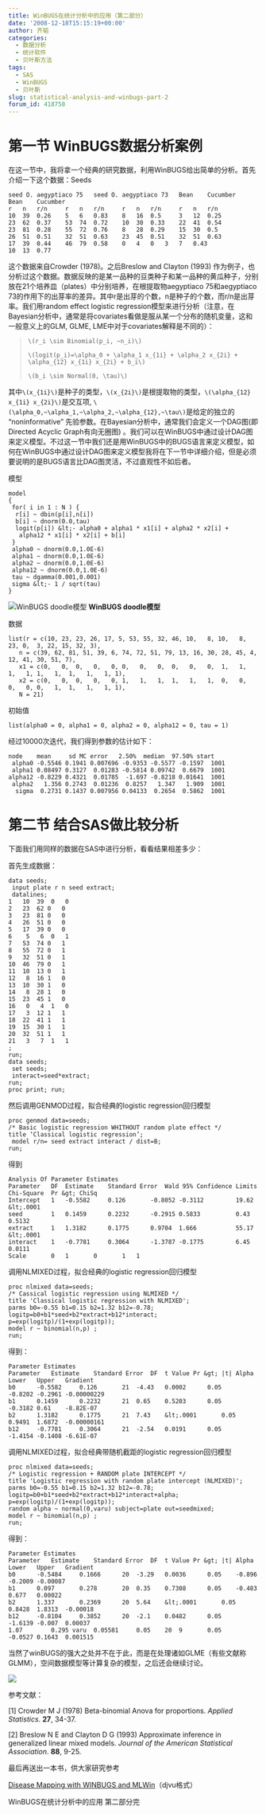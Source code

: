 ```yaml
---
title: WinBUGS在统计分析中的应用（第二部分）
date: '2008-12-18T15:15:19+00:00'
author: 齐韬
categories:
  - 数据分析
  - 统计软件
  - 贝叶斯方法
tags:
  - SAS
  - WinBUGS
  - 贝叶斯
slug: statistical-analysis-and-winbugs-part-2
forum_id: 418758
---
```


# 第一节 WinBUGS数据分析案例

在这一节中，我将拿一个经典的研究数据，利用WinBUGS给出简单的分析。首先介绍一下这个数据：Seeds

```winbugs
seed O. aegyptiaco 75 	seed O. aegyptiaco 73	Bean 	Cucumber 	Bean 	Cucumber
r 	n 	r/n 	r 	n 	r/n 	r 	n 	r/n 	r 	n 	r/n
10 	39 	0.26 	5 	6 	0.83 	8 	16 	0.5 	3 	12 	0.25
23 	62 	0.37 	53 	74 	0.72 	10 	30 	0.33 	22 	41 	0.54
23 	81 	0.28 	55 	72 	0.76 	8 	28 	0.29 	15 	30 	0.5
26 	51 	0.51 	32 	51 	0.63 	23 	45 	0.51 	32 	51 	0.63
17 	39 	0.44 	46 	79 	0.58 	0 	4 	0 	3 	7 	0.43
10 	13 	0.77
```

这个数据来自Crowder (1978)。之后Breslow and Clayton (1993) 作为例子，也分析过这个数据。数据反映的是某一品种的豆类种子和某一品种的黄瓜种子，分别放在21个培养皿（plates）中分别培养，在根提取物aegyptiaco 75和aegyptiaco 73的作用下的出芽率的差异。其中r是出芽的个数，n是种子的个数，而r/n是出芽率。我们用random effect logistic regression模型来进行分析（注意，在Bayesian分析中，通常是将covariates看做是服从某一个分布的随机变量，这和一般意义上的GLM, GLME, LME中对于covariates解释是不同的）：

> `\(r_i \sim Binomial(p_i, ~n_i)\)`
>
> `\(logit(p_i)=\alpha_0 + \alpha_1 x_{1i} + \alpha_2 x_{2i} + \alpha_{12} x_{1i} x_{2i} + b_i\)`
>
> `\(b_i \sim Normal(0, \tau)\)`

其中`\(x_{1i}\)`是种子的类型，`\(x_{2i}\)`是根提取物的类型，`\(\alpha_{12} x_{1i} x_{2i}\)`是交互项, `\(\alpha_0,~\alpha_1,~\alpha_2,~\alpha_{12},~\tau\)`是给定的独立的 “noninformative” 先验参数。在Bayesian分析中，通常我们会定义一个DAG图(即Directed Acyclic Graph有向无圈图) 。我们可以在WinBUGS中通过设计DAG图来定义模型。不过这一节中我们还是用WinBUGS中的BUGS语言来定义模型，如何在WinBUGS中通过设计DAG图来定义模型我将在下一节中详细介绍，但是必须要说明的是BUGS语言比DAG图灵活，不过直观性不如后者。

模型
```winbugs
model
{
 for( i in 1 : N ) {
  r[i] ~ dbin(p[i],n[i])
  b[i] ~ dnorm(0.0,tau)
  logit(p[i]) &lt;- alpha0 + alpha1 * x1[i] + alpha2 * x2[i] +
   alpha12 * x1[i] * x2[i] + b[i]
 }
 alpha0 ~ dnorm(0.0,1.0E-6)
 alpha1 ~ dnorm(0.0,1.0E-6)
 alpha2 ~ dnorm(0.0,1.0E-6)
 alpha12 ~ dnorm(0.0,1.0E-6)
 tau ~ dgamma(0.001,0.001)
 sigma &lt;- 1 / sqrt(tau)
}
```

![WinBUGS doodle模型](https://uploads.cosx.org/2008/12/WinBUGS-doodle.png "WinBUGS doodle模型")
**WinBUGS doodle模型**

数据

```winbugs
list(r = c(10, 23, 23, 26, 17, 5, 53, 55, 32, 46, 10,   8, 10,   8, 23, 0,  3, 22, 15, 32, 3),
   n = c(39, 62, 81, 51, 39, 6, 74, 72, 51, 79, 13, 16, 30, 28, 45, 4, 12, 41, 30, 51, 7),
   x1 = c(0,   0,  0,   0,   0, 0,   0,   0,  0,   0,   0,  1,   1,   1,   1, 1,   1,  1,   1,   1, 1),
   x2 = c(0,   0,  0,   0,   0, 1,   1,   1,  1,   1,   1,  0,   0,   0,   0, 0,   1,  1,   1,   1, 1),
   N = 21)
```

初始值

```winbugs
list(alpha0 = 0, alpha1 = 0, alpha2 = 0, alpha12 = 0, tau = 1)
```

经过10000次迭代，我们得到参数的估计如下：

```winbugs
node    mean     sd MC error   2.50%  median  97.50% start
 alpha0 -0.5546 0.1941 0.007696 -0.9353 -0.5577 -0.1597  1001
 alpha1 0.08497 0.3127  0.01283 -0.5814 0.09742  0.6679  1001
alpha12 -0.8229 0.4321  0.01785  -1.697 -0.8218 0.01641  1001
 alpha2   1.356 0.2743  0.01236  0.8257   1.347   1.909  1001
  sigma  0.2731 0.1437 0.007956 0.04133  0.2654  0.5862  1001
```

# 第二节 结合SAS做比较分析

下面我们用同样的数据在SAS中进行分析，看看结果相差多少：

首先生成数据：

```sas
data seeds;
 input plate r n seed extract;
 datalines;
1   10  39  0   0
2   23  62 0   0
3   23  81 0   0
4   26  51 0   0
5   17  39 0   0
6    5   6  0   1
7   53  74 0   1
8   55  72 0   1
9   32  51 0   1
10  46  79 0   1
11  10  13 0   1
12   8  16 1   0
13  10  30 1   0
14   8  28 1   0
15  23  45 1   0
16   0   4  1   0
17   3  12 1   1
18  22  41 1   1
19  15  30 1   1
20  32  51 1   1
21   3   7  1   1
;
run;
data seeds;
 set seeds;
 interact=seed*extract;
run;
proc print; run;
```

然后调用GENMOD过程，拟合经典的logistic regression回归模型

```sas
proc genmod data=seeds;
/* Basic logistic regression WHITHOUT random plate effect */
title ‘Classical logistic regression’;
 model r/n= seed extract interact / dist=B;
run;
```

得到

```sas
Analysis Of Parameter Estimates
Parameter	DF	Estimate	Standard Error	Wald 95% Confidence Limits	Chi-Square	Pr &gt; ChiSq
Intercept	1	-0.5582		0.126		-0.8052	-0.3112			19.62	     	&lt;.0001
seed		1	0.1459		0.2232		-0.2915	0.5833			0.43		0.5132
extract		1	1.3182		0.1775		0.9704	1.666			55.17	      	&lt;.0001
interact	1	-0.7781		0.3064		-1.3787	-0.1775			6.45		0.0111
Scale		0	1		0		1	1
```

调用NLMIXED过程，拟合经典的logistic regression回归模型

```sas
proc nlmixed data=seeds;
/* Cassical logistic regression using NLMIXED */
title 'Classical logistic regression with NLMIXED';
parms b0=-0.55 b1=0.15 b2=1.32 b12=-0.78;
logitp=b0+b1*seed+b2*extract+b12*interact;
p=exp(logitp)/(1+exp(logitp));
model r ~ binomial(n,p) ;
run;
```

得到：

```sas
Parameter Estimates
Parameter	Estimate	Standard Error	DF	t Value	Pr &gt; |t|	Alpha	Lower	Upper	Gradient
b0		-0.5582		0.126		21	-4.43	0.0002		0.05	-0.8202	-0.2961	-0.00000229
b1		0.1459		0.2232		21	0.65	0.5203		0.05	-0.3182	0.61	-8.82E-07
b2		1.3182		0.1775		21	7.43	&lt;.0001		0.05	0.9491	1.6872	-0.00000161
b12		-0.7781		0.3064		21	-2.54	0.0191		0.05	-1.4154	-0.1408	-6.61E-07
```

调用NLMIXED过程，拟合经典带随机截距的logistic regression回归模型

```sas
proc nlmixed data=seeds;
/* Logistic regression + RANDOM plate INTERCEPT */
title 'Logistic regression with random plate intercept (NLMIXED)';
parms b0=-0.55 b1=0.15 b2=1.32 b12=-0.78;
logitp=b0+b1*seed+b2*extract+b12*interact+alpha;
p=exp(logitp)/(1+exp(logitp));
random alpha ~ normal(0,varu) subject=plate out=seedmixed;
model r ~ binomial(n,p) ;
run;
```

得到：

```sas
Parameter Estimates
Parameter	Estimate	Standard Error	DF	t Value	Pr &gt; |t|	Alpha	Lower	Upper	Gradient
b0		-0.5484		0.1666		20	-3.29	0.0036		0.05	-0.896	-0.2009	-0.00087
b1		0.097		0.278		20	0.35	0.7308		0.05	-0.483	0.677	0.00022
b2		1.337		0.2369		20	5.64	&lt;.0001		0.05	0.8428	1.8313	-0.00018
b12		-0.8104		0.3852		20	-2.1	0.0482		0.05	-1.6139	-0.007	0.00037
1.07		0.295 varu	0.05581		0.05	20	9		0.05	-0.0527	0.1643	0.001515
```

当然了winBUGS的强大之处并不在于此，而是在处理诸如GLME（有些文献称GLMM），空间数据模型等计算复杂的模型，之后还会继续讨论。

![](https://uploads.cosx.org/2008/12/cover.jpg)

参考文献：

[1] Crowder M J (1978) Beta-binomial Anova for proportions. _Applied Statistics_. **27**, 34-37.

[2] Breslow N E and Clayton D G (1993) Approximate inference in generalized linear mixed models. _Journal of the American Statistical Association_. **88**, 9-25.

最后再送出一本书，供大家研究参考

[Disease Mapping with WINBUGS and MLWin](https://uploads.cosx.org/2008/12/lawson-ab-disease-mapping-with-winbugs-and-ml-win-wiley-2003-isbn-0470856041-600dpitc282s.djvu)（djvu格式）

WinBUGS在统计分析中的应用 第二部分完
